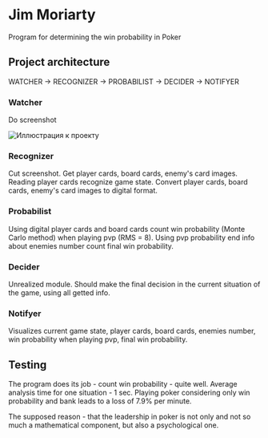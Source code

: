 # Jim Moriarty
Program for determining the win probability in Poker

## Project architecture
WATCHER -> RECOGNIZER -> PROBABILIST -> DECIDER -> NOTIFYER

### Watcher
Do screenshot

![Иллюстрация к проекту](https://github.com/jon/coolproject/raw/master/image/image.png)

### Recognizer
Cut screenshot.
Get player cards, board cards, enemy's card images.
Reading player cards recognize game state.
Convert player cards, board cards, enemy's card images to digital format.

### Probabilist
Using digital player cards and board cards count win probability (Monte Carlo method) when playing pvp (RMS = 8).
Using pvp probability end info about enemies number count final win probability.

### Decider
Unrealized module.
Should make the final decision in the current situation of the game, using all getted info.

### Notifyer
Visualizes current game state, player cards, board cards, enemies number,  win probability when playing pvp, final win probability.

## Testing
The program does its job - count win probability - quite well.
Average analysis time for one situation - 1 sec.
Playing poker considering only win probability and bank leads to a loss of 7.9% per minute.

The supposed reason - that the leadership in poker is not only and not so much a mathematical component, but also a psychological one.

